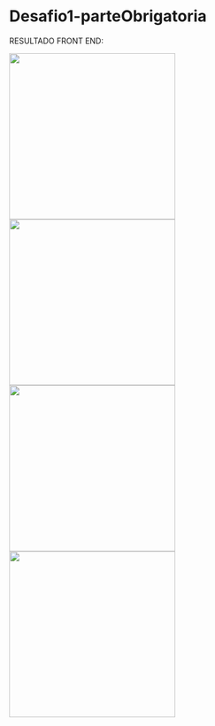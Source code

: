 # Desafio1-parteObrigatoria

RESULTADO FRONT END:

<img height="300px" src="https://user-images.githubusercontent.com/74678483/161665502-98f1bb5e-f145-4a31-96f6-465127b7d942.jpg" alt="">

<img height="300px" src="https://user-images.githubusercontent.com/74678483/161666282-28f6b8fe-3587-46eb-8daf-281ff52e09e6.png" alt="">

<img height="300px" src="https://user-images.githubusercontent.com/74678483/161666379-e73c5c91-b061-4f0b-94b3-3aa4966ae6fc.png" alt="">

<img height="300px" src="https://user-images.githubusercontent.com/74678483/161666447-10d99205-f770-4fd6-8ec8-709a27fd0151.png" alt="">
